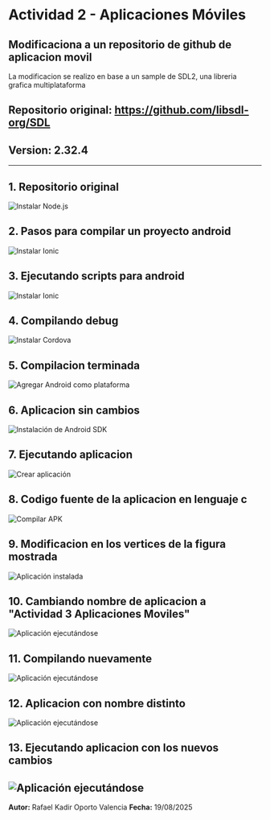 # Actividad 2 - Aplicaciones Móviles

## Modificaciona a un repositorio de github de aplicacion movil
La modificacion se realizo en base a un sample de SDL2, una libreria grafica multiplataforma
## Repositorio original: https://github.com/libsdl-org/SDL
## Version: 2.32.4

---
## 1. Repositorio original
![Instalar Node.js](./Imagenes/1.png)

## 2. Pasos para compilar un proyecto android
![Instalar Ionic](./Imagenes/2.png)

## 3. Ejecutando scripts para android
![Instalar Ionic](./Imagenes/3.png)

## 4. Compilando debug
![Instalar Cordova](./Imagenes/4.png)

## 5. Compilacion terminada
![Agregar Android como plataforma](./Imagenes/5.png)

## 6. Aplicacion sin cambios
![Instalación de Android SDK](./Imagenes/6.png)

## 7. Ejecutando aplicacion
![Crear aplicación](./Imagenes/7.png)

## 8. Codigo fuente de la aplicacion en lenguaje c
![Compilar APK](./Imagenes/8.png)

## 9. Modificacion en los vertices de la figura mostrada
![Aplicación instalada](./Imagenes/9.png)

## 10. Cambiando nombre de aplicacion a "Actividad 3 Aplicaciones Moviles"
![Aplicación ejecutándose](./Imagenes/10.png)

## 11. Compilando nuevamente
![Aplicación ejecutándose](./Imagenes/11.png)

## 12. Aplicacion con nombre distinto
![Aplicación ejecutándose](./Imagenes/12.png)

## 13. Ejecutando aplicacion con los nuevos cambios
![Aplicación ejecutándose](./Imagenes/13.png)
---

**Autor:** Rafael Kadir Oporto Valencia
**Fecha:** 19/08/2025

